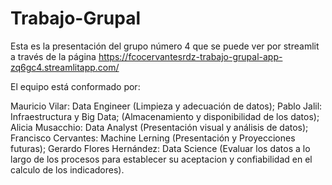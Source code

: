 # Trabajo-Grupal

Esta es la presentación del grupo número 4 que se puede ver por streamlit a través de la página https://fcocervantesrdz-trabajo-grupal-app-zq6gc4.streamlitapp.com/

El equipo está conformado por:

Mauricio Vilar: Data Engineer (Limpieza y adecuación de datos);
Pablo Jalil: Infraestructura y Big Data; (Almacenamiento y disponibilidad de los datos);
Alicia Musacchio: Data Analyst (Presentación visual y análisis de datos);
Francisco Cervantes: Machine Lerning (Presentación y Proyecciones futuras);
Gerardo Flores Hernández: Data Science (Evaluar los datos a lo largo de los procesos para establecer su aceptacion y confiabilidad en el calculo de los indicadores).
